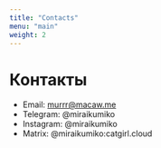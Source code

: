 ```yaml
---
title: "Contacts"
menu: "main"
weight: 2
---
```


# Контакты

* Email: murrr@macaw.me
* Telegram: @miraikumiko
* Instagram: @miraikumiko
* Matrix: @miraikumiko:catgirl.cloud
